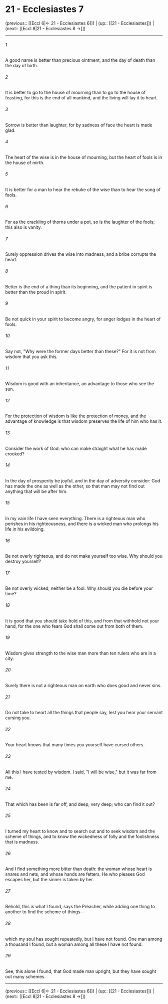 # 21 - Ecclesiastes 7

(previous:: [[Eccl 6|← 21 - Ecclesiastes 6]]) | (up:: [[21 - Ecclesiastes]]) | (next:: [[Eccl 8|21 - Ecclesiastes 8 →]])

***


###### 1 
A good name is better than precious ointment, and the day of death than the day of birth. 

###### 2 
It is better to go to the house of mourning than to go to the house of feasting, for this is the end of all mankind, and the living will lay it to heart. 

###### 3 
Sorrow is better than laughter, for by sadness of face the heart is made glad. 

###### 4 
The heart of the wise is in the house of mourning, but the heart of fools is in the house of mirth. 

###### 5 
It is better for a man to hear the rebuke of the wise than to hear the song of fools. 

###### 6 
For as the crackling of thorns under a pot, so is the laughter of the fools; this also is vanity. 

###### 7 
Surely oppression drives the wise into madness, and a bribe corrupts the heart. 

###### 8 
Better is the end of a thing than its beginning, and the patient in spirit is better than the proud in spirit. 

###### 9 
Be not quick in your spirit to become angry, for anger lodges in the heart of fools. 

###### 10 
Say not, "Why were the former days better than these?" For it is not from wisdom that you ask this. 

###### 11 
Wisdom is good with an inheritance, an advantage to those who see the sun. 

###### 12 
For the protection of wisdom is like the protection of money, and the advantage of knowledge is that wisdom preserves the life of him who has it. 

###### 13 
Consider the work of God: who can make straight what he has made crooked? 

###### 14 
In the day of prosperity be joyful, and in the day of adversity consider: God has made the one as well as the other, so that man may not find out anything that will be after him. 

###### 15 
In my vain life I have seen everything. There is a righteous man who perishes in his righteousness, and there is a wicked man who prolongs his life in his evildoing. 

###### 16 
Be not overly righteous, and do not make yourself too wise. Why should you destroy yourself? 

###### 17 
Be not overly wicked, neither be a fool. Why should you die before your time? 

###### 18 
It is good that you should take hold of this, and from that withhold not your hand, for the one who fears God shall come out from both of them. 

###### 19 
Wisdom gives strength to the wise man more than ten rulers who are in a city. 

###### 20 
Surely there is not a righteous man on earth who does good and never sins. 

###### 21 
Do not take to heart all the things that people say, lest you hear your servant cursing you. 

###### 22 
Your heart knows that many times you yourself have cursed others. 

###### 23 
All this I have tested by wisdom. I said, "I will be wise," but it was far from me. 

###### 24 
That which has been is far off, and deep, very deep; who can find it out? 

###### 25 
I turned my heart to know and to search out and to seek wisdom and the scheme of things, and to know the wickedness of folly and the foolishness that is madness. 

###### 26 
And I find something more bitter than death: the woman whose heart is snares and nets, and whose hands are fetters. He who pleases God escapes her, but the sinner is taken by her. 

###### 27 
Behold, this is what I found, says the Preacher, while adding one thing to another to find the scheme of things-- 

###### 28 
which my soul has sought repeatedly, but I have not found. One man among a thousand I found, but a woman among all these I have not found. 

###### 29 
See, this alone I found, that God made man upright, but they have sought out many schemes.

***

(previous:: [[Eccl 6|← 21 - Ecclesiastes 6]]) | (up:: [[21 - Ecclesiastes]]) | (next:: [[Eccl 8|21 - Ecclesiastes 8 →]])
